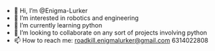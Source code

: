 - 👋 Hi, I’m @Enigma-Lurker
- 👀 I’m interested in robotics and engineering
- 🌱 I’m currently learning python
- 💞️ I’m looking to collaborate on any sort of projects involving python
- 📫 How to reach me: roadkill.enigmalurker@gmail.com 6314022808

<!---
Enigma-Lurker/Enigma-Lurker is a ✨ special ✨ repository because its `README.md` (this file) appears on your GitHub profile.
You can click the Preview link to take a look at your changes.
--->
